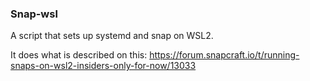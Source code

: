 ### Snap-wsl

A script that sets up systemd and snap on WSL2.

It does what is described on this:
https://forum.snapcraft.io/t/running-snaps-on-wsl2-insiders-only-for-now/13033
